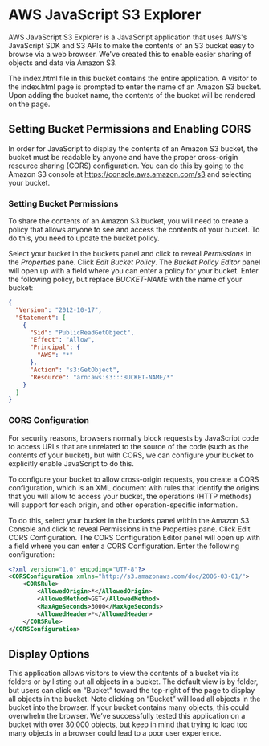 # AWS JavaScript S3 Explorer

AWS JavaScript S3 Explorer is a JavaScript application that uses AWS's JavaScript SDK and S3 APIs to make the contents of an S3 bucket easy to browse via a web browser. We've created this to enable easier sharing of objects and data via Amazon S3. 

The index.html file in this bucket contains the entire application. A visitor to the index.html page is prompted to enter the name of an Amazon S3 bucket. Upon adding the bucket name, the contents of the bucket will be rendered on the page. 

## Setting Bucket Permissions and Enabling CORS

In order for JavaScript to display the contents of an Amazon S3 bucket, the bucket must be readable by anyone and have the proper cross-origin resource sharing (CORS) configuration. You can do this by going to the Amazon S3 console at https://console.aws.amazon.com/s3 and selecting your bucket.

### Setting Bucket Permissions

To share the contents of an Amazon S3 bucket, you will need to create a policy that allows anyone to see and access the contents of your bucket. To do this, you need to update the bucket policy. 

Select your bucket in the buckets panel and click to reveal *Permissions* in the *Properties* pane. Click *Edit Bucket Policy*. The *Bucket Policy Editor* panel will open up with a field where you can enter a policy for your bucket. Enter the following policy, but replace *BUCKET-NAME* with the name of your bucket:

```json
{
  "Version": "2012-10-17",
  "Statement": [
    {
      "Sid": "PublicReadGetObject",
      "Effect": "Allow",
      "Principal": {
        "AWS": "*"
      },
      "Action": "s3:GetObject",
      "Resource": "arn:aws:s3:::BUCKET-NAME/*"
    }
  ]
}
```


### CORS Configuration

For security reasons, browsers normally block requests by JavaScript code to access URLs that are unrelated to the source of the code (such as the contents of your bucket), but with CORS, we can configure your bucket to explicitly enable JavaScript to do this.

To configure your bucket to allow cross-origin requests, you create a CORS configuration, which is an XML document with rules that identify the origins that you will allow to access your bucket, the operations (HTTP methods) will support for each origin, and other operation-specific information. 

To do this, select your bucket in the buckets panel within the Amazon S3 Console and click to reveal Permissions in the Properties pane. Click Edit CORS Configuration. The CORS Configuration Editor panel will open up with a field where you can enter a CORS Configuration. Enter the following configuration:


```xml
<?xml version="1.0" encoding="UTF-8"?>
<CORSConfiguration xmlns="http://s3.amazonaws.com/doc/2006-03-01/">
    <CORSRule>
        <AllowedOrigin>*</AllowedOrigin>
        <AllowedMethod>GET</AllowedMethod>
        <MaxAgeSeconds>3000</MaxAgeSeconds>
        <AllowedHeader>*</AllowedHeader>
    </CORSRule>
</CORSConfiguration>
```

## Display Options

This application allows visitors to view the contents of a bucket via its folders or by listing out all objects in a bucket. The default view is by folder, but users can click on &ldquo;Bucket&rdquo; toward the top-right of the page to display all objects in the bucket. Note clicking on &ldquo;Bucket&rdquo; will load all objects in the bucket into the browser. If your bucket contains many objects, this could overwhelm the browser. We&rsquo;ve successfully tested this application on a bucket with over 30,000 objects, but keep in mind that trying to load too many objects in a browser could lead to a poor user experience.